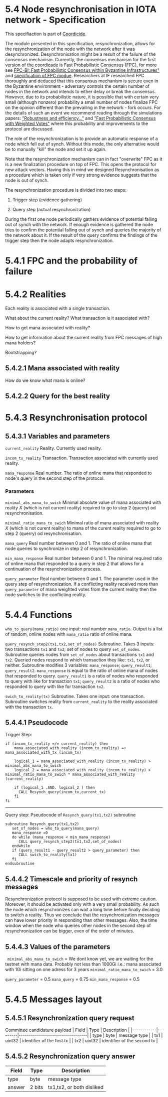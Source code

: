 # 5.4 Node resynchronisation in IOTA network - Specification 




This specifiaction is part of [Coordicide](https://coordicide.iota.org/).



The module presented in this specification, resynchronization, allows for the resynchronization of the node with the network after it was desynchronized. Desynchronisation might be a result of the failure of the consensus mechanism.  Currently, the consensus mechanism for the first version of the coordicade is Fast Probabilistic Consensus (FPC), for more see [FPC-BI: Fast Probabilistic Consensus within Byzantine Infrastructures"](https://arxiv.org/abs/1905.10895) and [specification of FPC modue](https://hackmd.io/s/HkFbpbTrU). Researchers at IF researched FPC thoroughly and deduced that this consensus mechanism is secure even in the Byzantine environment - adversary controls the certain number of nodes in the network and intends to either delay or break the consensus. However, due to its probabilistic nature, it is possible that with certain very small (although nonzero) probability a small number of nodes finalize FPC on the opinion different than the prevailing in the network - fork occurs. For the details of such an event we recommend reading through the simulations papers:  ["Robustness and efficiency..."](https://arxiv.org/abs/1911.08787) and ["Fast Probabilistic Consensus with Weighted Votes"](https://www.overleaf.com/project/5e3a96c9ebfeb20001821bb5) where this probability and improvements to the protocol are discussed.



The role of the resynchronization is to provide an automatic response of a node which fell out of synch. Without this mode, the only alternative would be to manually "kill" the node and set it up again. 



Note that the resynchronization mechanism can in fact "overwrite" FPC as it is a new finalization procedure on top of FPC. This opens the protocol for new attack vectors. Having this in mind we designed Resynchronisation as a procedure which is taken only if very strong evidence suggests that the node is out of synch. 



The resynchronization procedure is divided into two steps:

1. Trigger step (evidence gathering)

2. Query step (actual resynchronization)



During the first one node periodically gathers evidence of potential falling out of synch with the network. If enough evidence is gathered the node tries to confirm the potential falling out of synch and queries the majority of the network about it. If the result of the query confirms the findings of the trigger step then the node adapts resynchronization. 








# 5.4.1 FPC and the probability of failure

# 5.4.2 Realities 

Each reality is associated with a single transaction. 

What about the current reality? What transaction is it associated with?

How to get mana associated with reality?

How to get information about the current reality from FPC messages of high mana holders? 

Bootstrapping? 


## 5.4.2.1 Mana associated with reality

How do we know what mana is online?

## 5.4.2.2 Query for the best reality 


# 5.4.3 Resynchronisation protocol

## 5.4.3.1 Variables and parameters 






`current_reality` Reality. Currently used reality.



`incom_tx_reality` Transaction. Transaction associated with currently used reality. 



`mana_response` Real number. The ratio of online mana that responded to node's query in the second step of the protocol. 



### Parameters 







`minimal_abs_mana_to_swich` Minimal absolute value of mana associated with reality $X$ (which is not current reality) required to go to step 2 (querry) od resynchronisation. 


`minimal_ratio_mana_to_swich` Minimal ratio of mana associated with reality $X$ (which is not curent reality) to mana of the curent reality required to go to step 2 (querry) od resynchronisation. 


`mana_query`  Real number between 0 and 1. The ratio of online mana that node queries to synchronize in step 2 of resynchronization.



`min_mana_response` Real number between 0 and 1. The minimal required ratio of online mana that responded to a query in step 2 that allows for a continuation of the resynchronization process.



`query_parameter` Real number between 0 and 1. The parameter used in the query step of resynchronization. If a conflicting reality received more than `query_parameter` of mana weighted votes from the current reality then the node switches to the conflicting reality. 




# 5.4.4 Functions



`who_to_query(mana_ratio)`  one input: real number `mana_ratio`. Output is a list of random, online nodes with `mana_ratio` ratio of online mana.


`query_resynch_step2(tx1,tx2,set_of_nodes)` Subroutine. Takes 3 inputs: two transactions `tx1` and `tx2`; set of nodes to query `set_of_nodes`. Subroutine queries nodes from `set_of_nodes` about transactions `tx1` and `tx2`. Queried nodes respond to which transaction they like: `tx1`, `tx2`, or neither. Subroutine modifies 3 variables: `mana_response`; `query_result1`; `query_result2`. `mana_response` is equal to the ratio of online mana of nodes that responded to query. `query_result1` is a ratio of nodes who responded to query with like for transaction `tx1`; `query_result2` is a ratio of nodes who responded to query with like for transaction `tx2`.


 `swich_to_reality(tx)` Subroutine. Takes one input: one transaction. Subroutine switches reality from `current_reality` to the reality associated with the transaction `tx`. 





## 5.4.4.1 Pseudocode

Trigger Step:
```
if (incom_tx_reality =/= current_reality) then
    mana_associated_with_reality (incom_tx_reality) =+ mana_associated_with_tx (incom_tx)
    
    logical_1 = mana_associated_with_reality (incom_tx_reality) >  minimal_abs_mana_to_swich
    logical_2 = mana_associated_with_reality (incom_tx_reality) >  minimal_ratio_mana_to_swich * mana_associated_with_reality (current_reality) 
   
    if (logical_1 .AND. logical_2 ) then
      CALL Resynch_query(incom_tx,current_tx)
    fi   
fi
```
<!--- 
if (local_time mod timestep) then
    for con_real in conflicting_realities
        tx1 = reality_identifier(con_real) 
        tx2 = reality_identifier(curent_reality)
        t_0 = max(timestamp(tx1),timestamp(tx2))
        if (issued_mana(con_real,t_0,local_time) -issued_mana(curent_reality,t_0,local_time) > trigger_parameter) then 
           CALL Resynch_query(tx1,tx2)
        fi
     endfor
fi
-->


--------------------------------
Query step: 
Pseudocode of `Resynch_query(tx1,tx2)` subroutine

```
subroutine Resynch_query(tx1,tx2) 
   set_of_nodes = who_to_query(mana_query)
   mana_response =0
   do while (mana_response < min_mana_response)
      CALL query_resynch_step2(tx1,tx2,set_of_nodes)
   endwhile
   if (query_result1 - query_result2 > query_parameter) then
      CALL swich_to_reality(tx1)
   fi
endsubroutine   
```

## 5.4.4.2 Timescale and priority of resynch messages

Resynchronization protocol is supposed to be used with extreme caution. Moreover, it should be activated only with a very small probability. As such the node which resynchronizes can wait a long time before finally deciding to switch a reality. Thus we conclude that the resynchronization messages can have lower priority in responding than other messages. Also, the time window when the node who queries other nodes in the second step of resynchronization can be bigger, even of the order of minutes. 





## 5.4.4.3 Values of the parameters

` minimal_abs_mana_to_swich` = We dont know yet, we are waiting for the testnet with mana data. Probably not less than 1000Gi i.e.: mana associated with 1Gi sitting on one adress for 3 years
`minimal_ratio_mana_to_swich` = 3.0


`query_parameter` = 0.5
`mana_query` = 0.75 
`min_mana_response` = 0.5





# 5.4.5 Messages layout




## 5.4.5.1 Resynchronization query request

Committee candidature payload
| Field      | Type   | Description                      |
|------------|--------|----------------------------------|
| type       | byte   | message type                     |
| tx1        | uint32 | identifier of the first tx       |
| tx2        | uint32 | identifier of the second tx      |



## 5.4.5.2 Resynchronization query answer


| Field      | Type          | Description                      |
|------------|---------------|----------------------------------|
| type       | byte          | message type                     |
| answer     | 2 bits        | tx1,tx2, or both disliked        |

<!--stackedit_data:
eyJkaXNjdXNzaW9ucyI6eyJVNHJMbzBKa2owc3NTOTE0Ijp7In
RleHQiOiJFYWNoIHJlYWxpdHkgaXMgYXNzb2NpYXRlZCB3aXRo
IGEgc2luZ2xlIHRyYW5zYWN0aW9uLiBcblxuV2hhdCBhYm91dC
B0aGUgY3VycmVudOKApiIsInN0YXJ0IjoyNjAwLCJlbmQiOjI4
NzZ9LCJYWk9Qa041VWhnbU1wR3V4Ijp7InRleHQiOiJgaW5jb2
1fdHhfcmVhbGl0eWAgVHJhbnNhY3Rpb24uIFRyYW5zYWN0aW9u
IGFzc29jaWF0ZWQgd2l0aCBjdXJyZW50bHkgdXNlZCByZWFs4o
CmIiwic3RhcnQiOjMxMzIsImVuZCI6MzIxNX0sInFZQXdtTWUx
ZlNpbmh6ZE0iOnsidGV4dCI6Im1lc3NhZ2UgdHlwZSAgICAgIC
AgICAgICAgICAgICAgIHxcbnwiLCJzdGFydCI6Nzg4NiwiZW5k
Ijo3OTIyfX0sImNvbW1lbnRzIjp7ImFhN0w0dTN3WkswN1d4T0
IiOnsiZGlzY3Vzc2lvbklkIjoiVTRyTG8wSmtqMHNzUzkxNCIs
InN1YiI6ImdoOjUwNjYxODQ0IiwidGV4dCI6IldoYXQgaXMgdG
hlIHJlYWx0aW9uc2hpcCBiZXR3ZWVuIHRoZXNlIHF1ZXN0aW9u
cyBhbmQgdGhlIHNwZWM/IiwiY3JlYXRlZCI6MTU5NjA5NDY4MT
M0MH0sInJrSzBzSkFqWmlsa3FHRFEiOnsiZGlzY3Vzc2lvbklk
IjoiWFpPUGtONVVoZ21NcEd1eCIsInN1YiI6ImdoOjUwNjYxOD
Q0IiwidGV4dCI6IkkgZG9udCB1bmRlcnN0YW5kIHRoaXMiLCJj
cmVhdGVkIjoxNTk2MDk0ODQ1ODUyfSwiMHp6M0dIZE1iWFZnWG
JGRCI6eyJkaXNjdXNzaW9uSWQiOiJxWUF3bU1lMWZTaW5oemRN
Iiwic3ViIjoiZ2g6NTA2NjE4NDQiLCJ0ZXh0IjoiT2JqZWN0IH
R5cGUiLCJjcmVhdGVkIjoxNTk2MDk0OTMxMTEzfX0sImhpc3Rv
cnkiOlstMTI1OTc5ODA0OSwyNTM1NjQ2MzksLTY1NzI3NDMwMC
wtMTY2ODIxMzUwMywtNTI5OTAxNDU1XX0=
-->